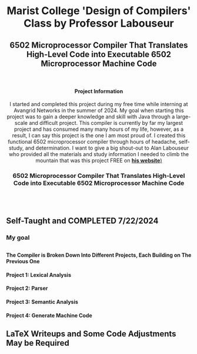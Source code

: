 <h1 align="center">Marist College 'Design of Compilers' Class by Professor Labouseur</h3> 

<h2 align="center">6502 Microprocessor Compiler That Translates High-Level Code into Executable 6502 Microprocessor Machine Code</h3>  
<br />
 <h4 align="center">Project Information</h4>
 <p align="center">
  I started and completed this project during my free time while interning at Avangrid Networks in the summer of 2024. My goal when starting this project was to gain a deeper knowledge and skill with Java through a large-scale and difficult project. This compiler is currently by far my largest project and has consumed many many hours of my life, however, as a result, I can say this project is the one I am most proud of. I created this functional 6502 microprocessor compiler through hours of headache, self-study, and determination. I want to give a big shout-out to Alan Labouseur who provided all the materials and study information I needed to climb the mountain that was this project FREE on <a href="https://www.labouseur.com/courses/compilers/"><strong>his website</strong>)</a>
    <br />
  <h3 align="center">6502 Microprocessor Compiler That Translates High-Level Code into Executable 6502 Microprocessor Machine Code</h3> 
    <br />
    <br />
  </p>
</div>

## Self-Taught and COMPLETED 7/22/2024

### My goal
##
#### The Compiler is Broken Down Into Different Projects, Each Building on The Previous One

#### Project 1: Lexical Analysis
#### Project 2: Parser
#### Project 3: Semantic Analysis
#### Project 4: Generate Machine Code


## LaTeX Writeups and Some Code Adjustments May be Required


